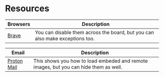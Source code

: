 # Resources

|Browsers|Description|
|--------|-----------|
|[Brave](https://community.brave.com/t/how-to-disable-all-images/207089)|You can disable them across the board, but you can also make exceptions too.

|Email|Description|
|-----|-----------|
|[Proton Mail](https://proton.me/support/protonmail-images)|This shows you how to load embeded and remote images, but you can hide them as well.

